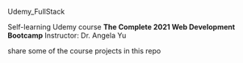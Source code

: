 Udemy_FullStack

Self-learning Udemy course **The Complete 2021 Web Development Bootcamp**
Instructor: Dr. Angela Yu

share some of the course projects in this repo
